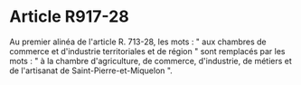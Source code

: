 # Article R917-28

Au premier alinéa de l'article R. 713-28, les mots : " aux chambres de commerce et d'industrie territoriales et de région " sont remplacés par les mots : " à la chambre d'agriculture, de commerce, d'industrie, de métiers et de l'artisanat de Saint-Pierre-et-Miquelon ".
